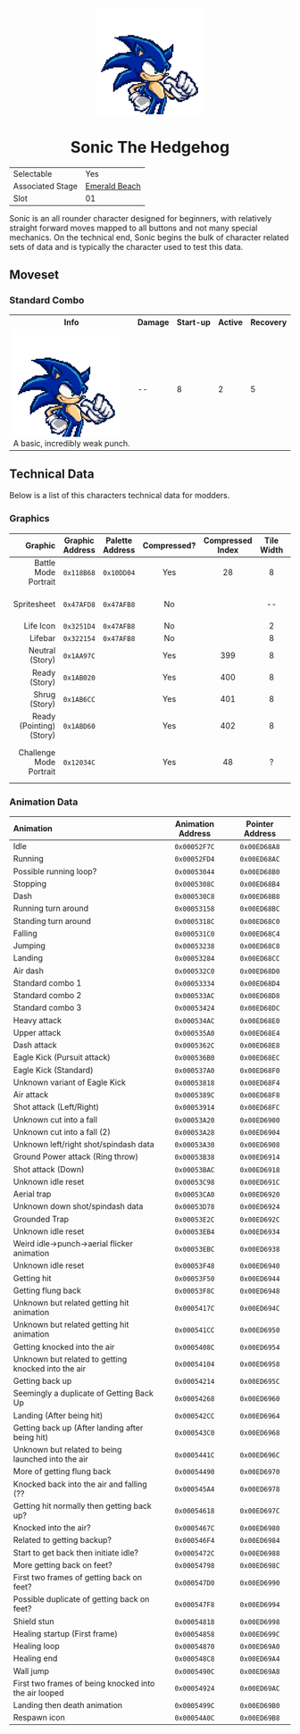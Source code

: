 <p align="center">
    <img src="res/portraits/sonic.png">
    <h1 align="center" class="charName">Sonic The Hedgehog</h1>
    <table align="center">
        <tr>
            <td>Selectable</td>
            <td>Yes</td>
        </tr>
        <tr>
            <td>Associated Stage</td>
            <td><a href="?a=stages/emeraldbeach">Emerald Beach</a></td>
        </tr>
        <tr>
            <td>Slot</td>
            <td>01</td>
        </tr>
    </table> 
</p>

Sonic is an all rounder character designed for beginners, with relatively straight forward moves mapped to all buttons and not many special mechanics. On the technical end, Sonic begins the bulk of character related sets of data and is typically the character used to test this data.

## Moveset

### Standard Combo

<table class="movedata">
    <tr>
        <th>Info</th>
        <th>Damage</th>
        <th>Start-up</th>
        <th>Active</th>
        <th>Recovery</th>
    </tr>
    <tr>
        <td>
            <img src="res/portraits/sonic.png">
            <br>
            A basic, incredibly weak punch.
        </td>
        <td>--</td>
        <td>8</td>
        <td>2</td>
        <td>5</td>
    </tr>
</table> 

## Technical Data

Below is a list of this characters technical data for modders. 

### Graphics

| Graphic | Graphic Address | Palette Address | Compressed? | Compressed Index | Tile Width | Tile Height | Notes |
|--------:|:---------------:|:---------------:|:-----------:|:----------------:|:----------:|:-----------:|:------|
| Battle Mode Portrait | ``0x118B68`` | ``0x10DD04`` | Yes | 28 | 8 | 10 | See [Battle Portraits](?a=formats/battleportraits).
| Spritesheet | ``0x47AFD8`` | ``0x47AFB8`` | No | | -- | -- | See [Character Sprites](?a=formats/charactersprites).
| Life Icon | ``0x3251D4`` | ``0x47AFB8`` | No | | 2 | 2 |
| Lifebar | ``0x322154`` | ``0x47AFB8`` | No | | 8 | 4 |
| Neutral (Story) | ``0x1AA97C`` | | Yes | 399 | 8 | 18 | See [Story Portraits](?a=formats/storyportraits).
| Ready (Story) | ``0x1AB020`` | | Yes | 400 | 8 | 18 | See [Story Portraits](?a=formats/storyportraits).
| Shrug (Story) | ``0x1AB6CC`` | | Yes | 401 | 8 | 18 | See [Story Portraits](?a=formats/storyportraits).
| Ready (Pointing) (Story) | ``0x1ABD60`` | | Yes | 402 | 8 | 18 | See [Story Portraits](?a=formats/storyportraits).
| Challenge Mode Portrait | ``0x12034C`` | | Yes | 48 | ? | ? | Unknown format and layout.

### Animation Data

| Animation | Animation Address | Pointer Address |
|:----------|:-----------------:|:---------------:|
| Idle | ``0x00052F7C`` | ``0x00ED68A8`` |
| Running | ``0x00052FD4`` | ``0x00ED68AC`` |
| Possible running loop? | ``0x00053044`` | ``0x00ED68B0`` |
| Stopping | ``0x0005308C`` | ``0x00ED68B4`` |
| Dash | ``0x000530C8`` | ``0x00ED68B8`` |
| Running turn around | ``0x00053158`` | ``0x00ED68BC`` |
| Standing turn around | ``0x0005318C`` | ``0x00ED68C0`` |
| Falling | ``0x000531C0`` | ``0x00ED68C4`` |
| Jumping | ``0x00053238`` | ``0x00ED68C8`` |
| Landing | ``0x00053284`` | ``0x00ED68CC`` |
| Air dash | ``0x000532C0`` | ``0x00ED68D0`` |
| Standard combo 1 | ``0x00053334`` | ``0x00ED68D4`` |
| Standard combo 2 | ``0x000533AC`` | ``0x00ED68D8`` |
| Standard combo 3 | ``0x00053424`` | ``0x00ED68DC`` |
| Heavy attack | ``0x000534AC`` | ``0x00ED68E0`` |
| Upper attack | ``0x000535A0`` | ``0x00ED68E4`` |
| Dash attack | ``0x0005362C`` | ``0x00ED68E8`` |
| Eagle Kick (Pursuit attack) | ``0x000536B0`` | ``0x00ED68EC`` |
| Eagle Kick (Standard) | ``0x000537A0`` | ``0x00ED68F0`` |
| Unknown variant of Eagle Kick | ``0x00053818`` | ``0x00ED68F4`` |
| Air attack | ``0x0005389C`` | ``0x00ED68F8`` |
| Shot attack (Left/Right) | ``0x00053914`` | ``0x00ED68FC`` |
| Unknown cut into a fall | ``0x00053A20`` | ``0x00ED6900`` |
| Unknown cut into a fall (2) | ``0x00053A28`` | ``0x00ED6904`` |
| Unknown left/right shot/spindash data | ``0x00053A30`` | ``0x00ED6908`` |
| Ground Power attack (Ring throw) | ``0x00053B38`` | ``0x00ED6914`` |
| Shot attack (Down) | ``0x00053BAC`` | ``0x00ED6918`` |
| Unknown idle reset | ``0x00053C98`` | ``0x00ED691C`` |
| Aerial trap | ``0x00053CA0`` | ``0x00ED6920`` |
| Unknown down shot/spindash data | ``0x00053D78`` | ``0x00ED6924`` |
| Grounded Trap | ``0x00053E2C`` | ``0x00ED692C`` |
| Unknown idle reset | ``0x00053EB4`` | ``0x00ED6934`` |
| Weird idle->punch->aerial flicker animation | ``0x00053EBC`` | ``0x00ED6938`` |
| Unknown idle reset | ``0x00053F48`` | ``0x00ED6940`` |
| Getting hit | ``0x00053F50`` | ``0x00ED6944`` |
| Getting flung back | ``0x00053F8C`` | ``0x00ED6948`` |
| Unknown but related getting hit animation | ``0x0005417C`` | ``0x00ED694C`` |
| Unknown but related getting hit animation | ``0x000541CC`` | ``0x00ED6950`` |
| Getting knocked into the air | ``0x0005408C`` | ``0x00ED6954`` |
| Unknown but related to getting knocked into the air | ``0x00054104`` | ``0x00ED6958`` |
| Getting back up | ``0x00054214`` | ``0x00ED695C`` |
| Seemingly a duplicate of Getting Back Up | ``0x00054268`` | ``0x00ED6960`` |
| Landing (After being hit) | ``0x000542CC`` | ``0x00ED6964`` |
| Getting back up (After landing after being hit) | ``0x000543C0`` | ``0x00ED6968`` |
| Unknown but related to being launched into the air | ``0x0005441C`` | ``0x00ED696C`` |
| More of getting flung back | ``0x00054490`` | ``0x00ED6970`` |
| Knocked back into the air and falling (?? | ``0x000545A4`` | ``0x00ED6978`` |
| Getting hit normally then getting back up? | ``0x00054618`` | ``0x00ED697C`` |
| Knocked into the air? | ``0x0005467C`` | ``0x00ED6980`` |
| Related to getting backup? | ``0x000546F4`` | ``0x00ED6984`` |
| Start to get back then initiate idle? | ``0x0005472C`` | ``0x00ED6988`` |
| More getting back on feet? | ``0x00054798`` | ``0x00ED698C`` |
| First two frames of getting back on feet? | ``0x000547D0`` | ``0x00ED6990`` |
| Possible duplicate of getting back on feet? | ``0x000547F8`` | ``0x00ED6994`` |
| Shield stun | ``0x00054818`` | ``0x00ED6998`` |
| Healing startup (First frame) | ``0x00054858`` | ``0x00ED699C`` |
| Healing loop | ``0x00054870`` | ``0x00ED69A0`` |
| Healing end | ``0x000548C8`` | ``0x00ED69A4`` |
| Wall jump | ``0x0005490C`` | ``0x00ED69A8`` |
| First two frames of being knocked into the air looped | ``0x00054924`` | ``0x00ED69AC`` |
| Landing then death animation | ``0x0005499C`` | ``0x00ED69B0`` |
| Respawn icon | ``0x00054A0C`` | ``0x00ED69B8`` |

